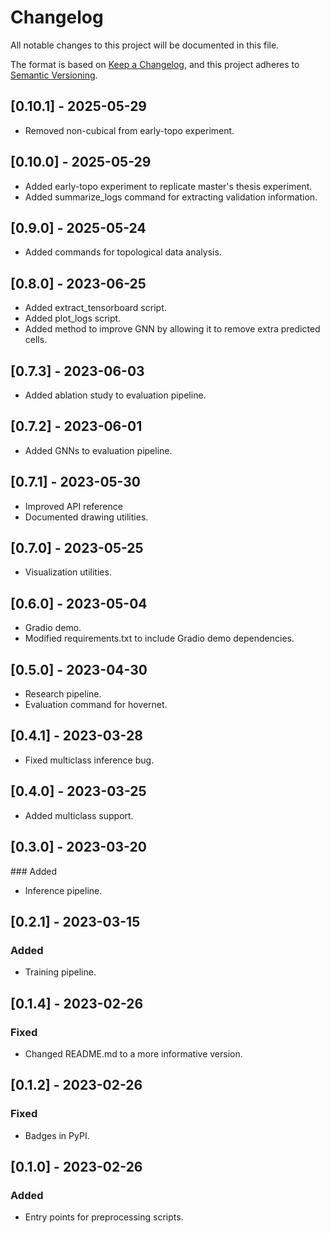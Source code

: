 # Changelog

All notable changes to this project will be documented in this file.

The format is based on [Keep a Changelog](https://keepachangelog.com/en/1.0.0/),
and this project adheres to [Semantic Versioning](https://semver.org/spec/v2.0.0.html).

## [0.10.1] - 2025-05-29

- Removed non-cubical from early-topo experiment.

## [0.10.0] - 2025-05-29

- Added early-topo experiment to replicate master's thesis experiment.
- Added summarize_logs command for extracting validation information.

## [0.9.0] - 2025-05-24

- Added commands for topological data analysis.

## [0.8.0] - 2023-06-25

- Added extract_tensorboard script.
- Added plot_logs script.
- Added method to improve GNN by allowing it to remove extra predicted cells.

## [0.7.3] - 2023-06-03

- Added ablation study to evaluation pipeline.

## [0.7.2] - 2023-06-01

- Added GNNs to evaluation pipeline.

## [0.7.1] - 2023-05-30

- Improved API reference
- Documented drawing utilities.

## [0.7.0] - 2023-05-25

- Visualization utilities.

## [0.6.0] - 2023-05-04

- Gradio demo.
- Modified requirements.txt to include Gradio demo dependencies.

## [0.5.0] - 2023-04-30

- Research pipeline.
- Evaluation command for hovernet.

## [0.4.1] - 2023-03-28

- Fixed multiclass inference bug.

## [0.4.0] - 2023-03-25

- Added multiclass support.

## [0.3.0] - 2023-03-20

### Added

- Inference pipeline.

## [0.2.1] - 2023-03-15

### Added

- Training pipeline.

## [0.1.4] - 2023-02-26

### Fixed

- Changed README.md to a more informative version.

## [0.1.2] - 2023-02-26

### Fixed

- Badges in PyPI.

## [0.1.0] - 2023-02-26

### Added 

- Entry points for preprocessing scripts.